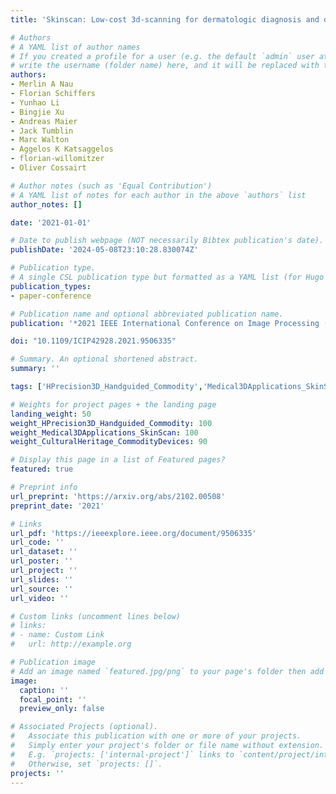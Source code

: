 ```yaml
---
title: 'Skinscan: Low-cost 3d-scanning for dermatologic diagnosis and documentation'

# Authors
# A YAML list of author names
# If you created a profile for a user (e.g. the default `admin` user at `content/authors/admin/`), 
# write the username (folder name) here, and it will be replaced with their full name and linked to their profile.
authors:
- Merlin A Nau
- Florian Schiffers
- Yunhao Li
- Bingjie Xu
- Andreas Maier
- Jack Tumblin
- Marc Walton
- Aggelos K Katsaggelos
- florian-willomitzer
- Oliver Cossairt

# Author notes (such as 'Equal Contribution')
# A YAML list of notes for each author in the above `authors` list
author_notes: []

date: '2021-01-01'

# Date to publish webpage (NOT necessarily Bibtex publication's date).
publishDate: '2024-05-08T23:10:28.830074Z'

# Publication type.
# A single CSL publication type but formatted as a YAML list (for Hugo requirements).
publication_types:
- paper-conference

# Publication name and optional abbreviated publication name.
publication: '*2021 IEEE International Conference on Image Processing (ICIP)*'

doi: "10.1109/ICIP42928.2021.9506335"

# Summary. An optional shortened abstract.
summary: ''

tags: ['HPrecision3D_Handguided_Commodity','Medical3DApplications_SkinScan','CulturalHeritage_CommodityDevices']

# Weights for project pages + the landing page
landing_weight: 50
weight_HPrecision3D_Handguided_Commodity: 100
weight_Medical3DApplications_SkinScan: 100
weight_CulturalHeritage_CommodityDevices: 90

# Display this page in a list of Featured pages?
featured: true

# Preprint info
url_preprint: 'https://arxiv.org/abs/2102.00508'
preprint_date: '2021'

# Links
url_pdf: 'https://ieeexplore.ieee.org/document/9506335'
url_code: ''
url_dataset: ''
url_poster: ''
url_project: ''
url_slides: ''
url_source: ''
url_video: ''

# Custom links (uncomment lines below)
# links:
# - name: Custom Link
#   url: http://example.org

# Publication image
# Add an image named `featured.jpg/png` to your page's folder then add a caption below.
image:
  caption: ''
  focal_point: ''
  preview_only: false

# Associated Projects (optional).
#   Associate this publication with one or more of your projects.
#   Simply enter your project's folder or file name without extension.
#   E.g. `projects: ['internal-project']` links to `content/project/internal-project/index.md`.
#   Otherwise, set `projects: []`.
projects: ''
---
```

